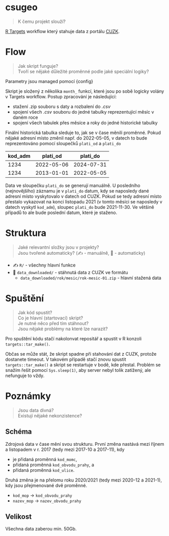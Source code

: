 
<!-- README.md is generated from README.Rmd. Please edit that file -->

# csugeo

> K čemu projekt slouží?

[R Targets](https://books.ropensci.org/targets/) workflow který stahuje
data z portálu [CUZK](https://vdp.cuzk.cz/).

# Flow

> Jak skript funguje? <br/> Tvoří se nějaké důležité proměnné podle jaké
> speciální logiky? <br/>

Parametry jsou managed pomocí {config}

Skript je složený z několika `month_` funkcí, které jsou po sobě logicky
volány v Targets workflow. Postup zpracování je následující:

- stažení .zip souboru s daty a rozbalení do *.csv*
- spojení všech *.csv* souboru do jedné tabulky reprezentující měsíc v
  daném roce
- spojení všech tabulek přes měsíce a roky do jedné historické tabulky

Finální historická tabulka sleduje to, jak se v čase měnili proměnné.
Pokud nějaké adresní místo změnil např. do 2022-05-05, v datech to bude
reprezentováno pomocí sloupečků `plati_od` a `plati_do`

| kod_adm | plati_od   | plati_do   |
|---------|------------|------------|
| 1234    | 2022-05-06 | 2024-07-31 |
| 1234    | 2013-01-01 | 2022-05-05 |

Data ve sloupečku `plati_do` se generují manuálně. U posledního
(nejnovějšího) záznamu je v `plati_do` datum, kdy se naposledy dané
adresní místo vyskytovalo v datech od CUZK. Pokud se tedy adresní místo
přestalo vykazovat na konci listopadu 2021 (v tomto měsíci se naposledy
v datech vyskytl `kod_adm`), sloupec `plati_do` bude 2021-11-30. Ve
většině případů to ale bude poslední datum, které je staženo.

# Struktura

> Jaké relevantní složky jsou v projekty? <br/> Jsou tvořené
> automaticky? (✍️ - manuálně, 🤖 - automaticky) <br/>

- ✍️ `R/` - všechny hlavní funkce
- 🤖 `data_downloaded/` - stáhnutá data z CUZK ve formátu
  - `data_downloaded/rok/mesic/rok-mesic-01.zip` - hlavní stažená data

# Spuštění

> Jak kód spustit? <br/> Co je hlavní (startovací) skript? <br/> Je
> nutné něco před tím stáhnout? <br/> Jsou nějaké problémy na které lze
> narazit? <br/>

Pro spuštění kódu stačí nakolonvat repositář a spustit v R konzoli
`targets::tar_make()`.

Občas se může stát, že skript spadne při stahování dat z CUZK, protože
dostanete timeout. V takovém případě stačí znovu spustit
`targets::tar_make()` a skript se restartuje v bodě, kde přestal.
Problém se snažím řešit pomocí `Sys.sleep(1)`, aby server nebyl tolik
zatížený, ale nefunguje to vždy.

# Poznámky

> Jsou data divná? <br/> Existují nějaké nekonzistence? <br/>

## Schéma

Zdrojová data v čase mění svou strukturu. První změna nastává mezi
říjnem a listopadem v r. 2017 (tedy mezi 2017-10 a 2017-11), kdy

- je přidaná proměnná `kod_momc`,
- přidaná proměnná `kod_obvodu_prahy`, a
- přidaná proměnná `kod_ulice`.

Druhá změna je na přelomu roku 2020/2021 (tedy mezi 2020-12 a 2021-1),
kdy jsou přejmenované dvě proměnné.

- `kod_mop` -\> `kod_obvodu_prahy`
- `nazev_mop` -\> `nazev_obvodu_prahy`

## Velikost

Všechna data zaberou min. 50Gb.
